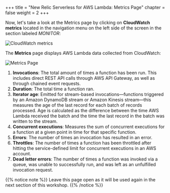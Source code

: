 +++
title = "New Relic Serverless for AWS Lambda: Metrics Page"
chapter = false
weight = 2
+++

Now, let's take a look at the Metrics page by clicking on **CloudWatch metrics** located in the navigation menu on the left side of the screen in the section labeled *MONITOR*:

![CloudWatch metrics](/images/observability/cloudwatch-metrics.png)

The **Metrics** page displays AWS Lambda data collected from CloudWatch:

![Metrics Page](/images/observability/metrics-page.png)

1. **Invocations**: The total amount of times a function has been run. This includes direct REST API calls through AWS API Gateway, as well as through chained event requests.
1. **Duration**: The total time a function ran.
1. **Iterator age**: Emitted for stream-based invocations—functions triggered by an Amazon DynamoDB stream or Amazon Kinesis stream—this measures the age of the last record for each batch of records processed. Age is calculated as the difference between the time AWS Lambda received the batch and the time the last record in the batch was written to the stream.
1. **Concurrent executions**: Measures the sum of concurrent executions for a function at a given point in time for that specific function.
1. **Errors**: The number of times an invocation has resulted in an error.
1. **Throttles**: The number of times a function has been throttled after hitting the service-defined limit for concurrent executions in an AWS account.
1. **Dead letter errors**: The number of times a function was invoked via a queue, was unable to successfully run, and was left as an unfulfilled invocation request.

{{% notice note %}}
Leave this page open as it will be used again in the next section of this workshop.
{{% /notice %}}
